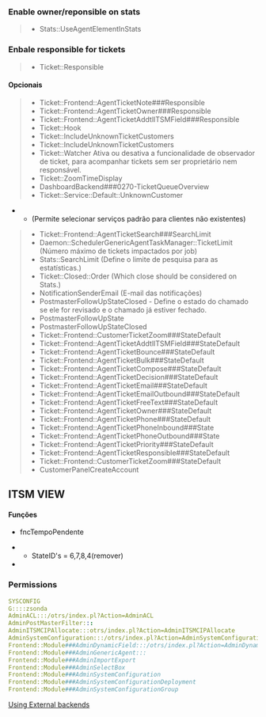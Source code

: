  
### Enable owner/reponsible on stats
> - Stats::UseAgentElementInStats


### Enbale responsible for tickets
> - Ticket::Responsible

#### Opcionais 
> - Ticket::Frontend::AgentTicketNote###Responsible
> - Ticket::Frontend::AgentTicketOwner###Responsible
> - Ticket::Frontend::AgentTicketAddtlITSMField###Responsible
> - Ticket::Hook
> - Ticket::IncludeUnknownTicketCustomers
> - Ticket::IncludeUnknownTicketCustomers
> - Ticket::Watcher
Ativa ou desativa a funcionalidade de observador de ticket, para acompanhar tickets sem ser proprietário nem responsável.
> - Ticket::ZoomTimeDisplay
> - DashboardBackend###0270-TicketQueueOverview
> - Ticket::Service::Default::UnknownCustomer
- - (Permite selecionar serviços padrão para clientes não existentes)
> - Ticket::Frontend::AgentTicketSearch###SearchLimit
> - Daemon::SchedulerGenericAgentTaskManager::TicketLimit (Número máximo de tickets impactados por job)
> - Stats::SearchLimit (Define o limite de pesquisa para as estatísticas.)
> - Ticket::Closed::Order (Which close should be considered on Stats.)
> - NotificationSenderEmail (E-mail das notificações) 
> - PostmasterFollowUpStateClosed  - 
Define o estado do chamado se ele for revisado e o chamado já estiver fechado.
> - PostmasterFollowUpState
> - PostmasterFollowUpStateClosed
> - Ticket::Frontend::CustomerTicketZoom###StateDefault
> - Ticket::Frontend::AgentTicketAddtlITSMField###StateDefault
> - Ticket::Frontend::AgentTicketBounce###StateDefault
> - Ticket::Frontend::AgentTicketBulk###StateDefault
> - Ticket::Frontend::AgentTicketCompose###StateDefault
> - Ticket::Frontend::AgentTicketDecision###StateDefault
> - Ticket::Frontend::AgentTicketEmail###StateDefault
> - Ticket::Frontend::AgentTicketEmailOutbound###StateDefault
> - Ticket::Frontend::AgentTicketFreeText###StateDefault
> - Ticket::Frontend::AgentTicketOwner###StateDefault
> - Ticket::Frontend::AgentTicketPhone###StateDefault
> - Ticket::Frontend::AgentTicketPhoneInbound###State
> - Ticket::Frontend::AgentTicketPhoneOutbound###State
> - Ticket::Frontend::AgentTicketPriority###StateDefault
> - Ticket::Frontend::AgentTicketResponsible###StateDefault
> - Ticket::Frontend::CustomerTicketZoom###StateDefault
> - CustomerPanelCreateAccount

## ITSM VIEW  
#### Funções
- fncTempoPendente
- - StateID's = 6,7,8,4(remover)

- 


### Permissions
```yml
SYSCONFIG
G::::zsonda
AdminACL:::/otrs/index.pl?Action=AdminACL
AdminPostMasterFilter:::
AdminITSMCIPAllocate:::otrs/index.pl?Action=AdminITSMCIPAllocate
AdminSystemConfiguration:::/otrs/index.pl?Action=AdminSystemConfiguration
Frontend::Module###AdminDynamicField:::/otrs/index.pl?Action=AdminDynamicField
Frontend::Module###AdminGenericAgent:::
Frontend::Module###AdminImportExport
Frontend::Module###AdminSelectBox
Frontend::Module###AdminSystemConfiguration
Frontend::Module###AdminSystemConfigurationDeployment
Frontend::Module###AdminSystemConfigurationGroup
```


[Using External backends](https://doc.otrs.com/doc/manual/admin/6.0/en/html/external-backends.html)






